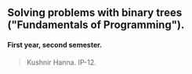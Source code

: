 ## Solving problems with binary trees ("Fundamentals of Programming").
#### First year, second semester.
> Kushnir Hanna. IP-12.
